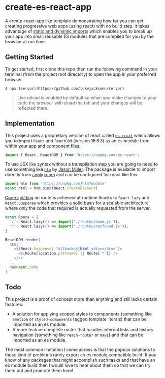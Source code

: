 # create-es-react-app

A create-react-app like template demonstrating how far you can get creating progressive web apps (using react) with no build step. It takes advantage of [static and dynamic imports](https://developer.mozilla.org/en-US/docs/Web/JavaScript/Reference/Statements/import) which enables you to break up your app into small reusable ES modules that are compiled for you by the browser at run time.

## Getting Started

To get started, first clone this repo then run the following command in your terminal (from the project root directory) to open the app in your preferred browser.

```
$ npx [servor](https://github.com/lukejacksonn/servor)
```

> Live reload is enabled by default so when you make changes to your code the browser will reload the tab and your changes will be reflected there.

## Implementation

This project uses a proprietary version of react called [`es-react`](https://github.com/lukejacksonn/es-react) which allows you to import `React` and `ReactDOM` (version 16.8.3) as an es module from within your app and component files.

```js
import { React, ReactDOM } from 'https://unpkg.com/es-react';
```

To use JSX like syntax without a transpilation step you are going to need to use something like [`htm`](https://github.com/developit/htm) by [Jason Miller](https://github.com/developit). The package is available to import directly from [unpkg.com](https://unpkg.com) and can be configured for react like this:

```js
import htm from 'https://unpkg.com/htm?module'
const html = htm.bind(React.createElement)
```

[Code splitting](https://reactjs.org/docs/code-splitting.html) on route is achieved at runtime thanks to `React.lazy` and `React.Suspense` which provides a solid basis for a scalable architecture where only the code that required is actually requested from the server.

```js
const Route = {
  '/': React.lazy(() => import('./routes/home.js')),
  '*': React.lazy(() => import('./routes/notfound.js')),
}

ReactDOM.render(
  html`
    <${React.Suspense} fallback=${html`<div></div>`}>
      <${Route[location.pathname] || Route['*']} />
    <//>
  `,
  document.body
)
```

## Todo

This project is a proof of concept more than anything and still lacks certain features:

- A solution for applying scoped styles to components (something like `emotion` or `styled-components` tagged template literals) that can be imported as an es module.
- A more feature complete router that handles internal links and history navigation (something like `reach-router` or `navi`) and that can be imported as an es module.

The most common limitation I come across is that the popular solutions to these kind of problems rarely export an es module compatible build. If you know of any packages that might accomplish such tasks and that have an es module build then I would love to hear about them so that we can try them out and promote them here!
